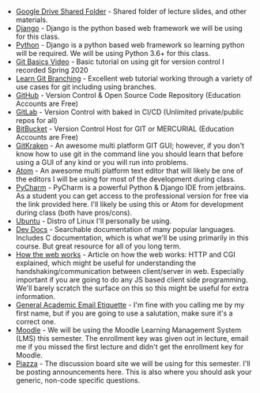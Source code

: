 * [Google Drive Shared Folder](https://drive.google.com/drive/folders/17oBUjcERqnZ9Z4OqOTwZAdW8GdW8ZwsX?usp=sharing) - Shared folder of lecture slides, and other materials.
* [Django](https://www.djangoproject.com/) - Django is the python based web framework we will be using for this class.
* [Python](https://www.python.org/) - Django is a python based web framework so learning python will be required. We will be using Python 3.6+ for this class.
* [Git Basics Video](https://www.youtube.com/watch?v=0JgyAJMvZlY&feature=youtu.be) - Basic tutorial on using git for version control I recorded Spring 2020 
* [Learn Git Branching](https://learngitbranching.js.org/) - Excellent web tutorial working through a variety of use cases for git including using branches. 
* [GitHub](https://github.com/) - Version Control & Open Source Code Repository (Education Accounts are Free)
* [GitLab](https://gitlab.com/) - Version Control with baked in CI/CD (Unlimited private/public repos for all)
* [BitBucket](https://bitbucket.org) - Version Control Host for GIT or MERCURIAL (Education Accounts are Free)
* [GitKraken](https://www.gitkraken.com/) - An awesome multi platform GIT GUI; however, if you don't know how to use git in the command line you should learn that before using a GUI of any kind or you will run into problems.
* [Atom](https://atom.io/) - An awesome multi platform text editor that will likely be one of the editors I will be using for most of the development during class.
* [PyCharm](https://www.jetbrains.com/student/) - PyCharm is a powerful Python & Django IDE from jetbrains. As a student you can get access to the professional version for free via the link provided here. I'll likely be using this or Atom for development during class (both have pros/cons).
* [Ubuntu](http://ubuntu.com) - Distro of Linux I'll personally be using.
* [Dev Docs](http://devdocs.io/) - Searchable documentation of many popular languages. Includes C documentation, which is what we'll be using primarily in this course. But great resource for all of you long term.
* [How the web works](http://www.garshol.priv.no/download/text/http-tut.html?fbclid=IwAR0jGoQL2rm9ceVF0h05XfuxP9CfDbK0UPZ150AttDGuN4WHEE7NOTes7e0) - Article on how the web works: HTTP and CGI explained, which might be useful for understanding the handshaking/communication between client/server in web. Especially important if you are going to do any JS based client side programming. We'll barely scratch the surface on this so this might be useful for extra information. 
* [General Academic Email Etiquette](https://medium.com/@lportwoodstacer/how-to-email-your-professor-without-being-annoying-af-cf64ae0e4087#.h9ipxkg5z) - I'm fine with you calling me by my first name, but if you are going to use a salutation, make sure it's a correct one.
* [Moodle](https://moodle.csuchico.edu) - We will be using the Moodle Learning Management System (LMS) this semester. The enrollment key was given out in lecture, email me if you missed the first lecture and didn't get the enrollment key for Moodle.
* [Piazza](http://piazza.com/) - The discussion board site we will be using for this semester. I'll be posting announcements here. This is also where you should ask your generic, non-code specific questions.
